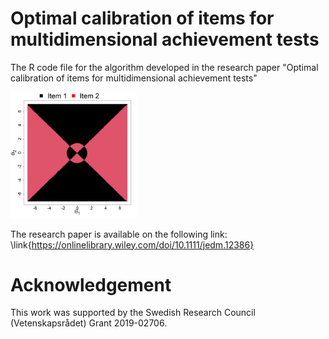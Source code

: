 # Optimal calibration of items for multidimensional achievement tests


The R code file for the algorithm developed in the research paper "Optimal calibration of items for multidimensional
achievement tests"

<img src="Exp1.png" width="40%" />

The research paper is available on the following link: \link{https://onlinelibrary.wiley.com/doi/10.1111/jedm.12386}


# Acknowledgement
This work was supported by the Swedish Research Council (Vetenskapsrådet) Grant 2019-02706.
